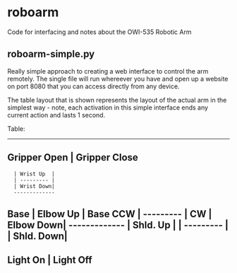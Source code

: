 # roboarm
Code for interfacing and notes about the OWI-535 Robotic Arm

## roboarm-simple.py
Really simple approach to creating a web interface to control the arm remotely. The single file will run whereever you have and open up a website on port 8080 that you can access directly from any device. 

The table layout that is shown represents the layout of the actual arm in the simplest way - note, each activation in this simple interface ends any current action and lasts 1 second.

Table: 

-----------------------------
Gripper Open | Gripper Close
-----------------------------
      | Wrist Up  | 
      | --------- |
      | Wrist Down|
      -------------
Base  | Elbow Up  | Base
CCW   | --------- | CW
      | Elbow Down|
      -------------
      | Shld. Up  |
      | --------- |
      | Shld. Down|
-----------------------------
Light On    | Light Off
-----------------------------
